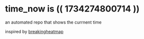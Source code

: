 # time_now is (( 1734274800714 ))

an automated repo that shows the currnent time

inspired by [breakingheatmap](https://github.com/breakingheatmap/breakingheatmap)
